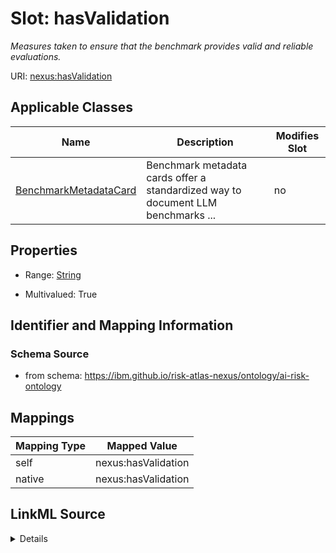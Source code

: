 

# Slot: hasValidation


_Measures taken to ensure that the benchmark provides valid and reliable evaluations._





URI: [nexus:hasValidation](https://ibm.github.io/risk-atlas-nexus/ontology/hasValidation)



<!-- no inheritance hierarchy -->





## Applicable Classes

| Name | Description | Modifies Slot |
| --- | --- | --- |
| [BenchmarkMetadataCard](BenchmarkMetadataCard.md) | Benchmark metadata cards offer a standardized way to document LLM benchmarks ... |  no  |







## Properties

* Range: [String](String.md)

* Multivalued: True





## Identifier and Mapping Information







### Schema Source


* from schema: https://ibm.github.io/risk-atlas-nexus/ontology/ai-risk-ontology




## Mappings

| Mapping Type | Mapped Value |
| ---  | ---  |
| self | nexus:hasValidation |
| native | nexus:hasValidation |




## LinkML Source

<details>
```yaml
name: hasValidation
description: Measures taken to ensure that the benchmark provides valid and reliable
  evaluations.
from_schema: https://ibm.github.io/risk-atlas-nexus/ontology/ai-risk-ontology
rank: 1000
alias: hasValidation
domain_of:
- BenchmarkMetadataCard
range: string
multivalued: true

```
</details>

